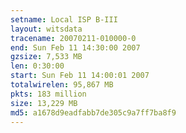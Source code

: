 ```yaml
---
setname: Local ISP B-III
layout: witsdata
tracename: 20070211-010000-0
end: Sun Feb 11 14:30:00 2007
gzsize: 7,533 MB
len: 0:30:00
start: Sun Feb 11 14:00:01 2007
totalwirelen: 95,867 MB
pkts: 183 million
size: 13,229 MB
md5: a1678d9eadfabb7de305c9a7ff7ba8f9
---
```

